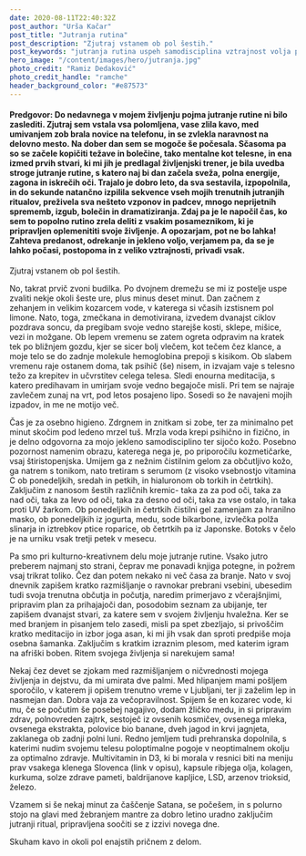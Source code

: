 ```yaml
---
date: 2020-08-11T22:40:32Z
post_author: "Urša Kačar"
post_title: "Jutranja rutina"
post_description: "Zjutraj vstanem ob pol šestih."
post_keywords: "jutranja rutina uspeh samodisciplina vztrajnost volja predanost tek meditacija botoks blog"
hero_image: "/content/images/hero/jutranja.jpg"
photo_credit: "Ramiz Dedaković"
photo_credit_handle: "ramche"
header_background_color: "#e87573"
---
```


#### **Predgovor:** Do nedavnega v mojem življenju pojma jutranje rutine ni bilo zaslediti. Zjutraj sem vstala vsa polomljena, vase zlila kavo, med umivanjem zob brala novice na telefonu, in se zvlekla naravnost na delovno mesto. Na dober dan sem se mogoče še počesala. Sčasoma pa so se začele kopičiti težave in bolečine, tako mentalne kot telesne, in ena izmed prvih stvari, ki mi jih je predlagal življenjski trener, je bila uvedba stroge jutranje rutine, s katero naj bi dan začela sveža, polna energije, zagona in iskrečih oči. Trajalo je dobro leto, da sva sestavila, izpopolnila, in do sekunde natančno izpilila sekvence vseh mojih trenutnih jutranjih ritualov, preživela sva nešteto vzponov in padcev, mnogo neprijetnih sprememb, izgub, bolečin in dramatiziranja. Zdaj pa je le napočil čas, ko sem to popolno rutino zrela deliti z vsakim posameznikom, ki je pripravljen oplemenititi svoje življenje. A opozarjam, pot ne bo lahka! Zahteva predanost, odrekanje in jekleno voljo, verjamem pa, da se je lahko počasi, postopoma in z veliko vztrajnosti, privadi vsak.

Zjutraj vstanem ob pol šestih.

No, takrat prvič zvoni budilka. Po dvojnem dremežu se mi iz postelje uspe zvaliti nekje okoli šeste ure, plus minus deset minut. Dan začnem z zehanjem in velikim kozarcem vode, v katerega si včasih izstisnem pol limone. Nato, toga, zmečkana in demotivirana, izvedem dvanajst ciklov pozdrava soncu, da pregibam svoje vedno starejše kosti, sklepe, mišice, vezi in možgane. Ob lepem vremenu se zatem ogreta odpravim na kratek tek po bližnjem gozdu, kjer se sicer bolj vlečem, kot tečem čez klance, a moje telo se do zadnje molekule hemoglobina prepoji s kisikom. Ob slabem vremenu raje ostanem doma, tak psihič (še) nisem, in izvajam vaje s telesno težo za krepitev in učvrstitev celega telesa. Sledi enourna meditacija, s katero predihavam in umirjam svoje vedno begajoče misli. Pri tem se najraje zavlečem zunaj na vrt, pod letos posajeno lipo. Sosedi so že navajeni mojih izpadov, in me ne motijo več.

Čas je za osebno higieno. Zdrgnem in znitkam si zobe, ter za minimalno pet minut skočim pod ledeno mrzel tuš. Mrzla voda krepi psihično in fizično, in je delno odgovorna za mojo jekleno samodisciplino ter sijočo kožo. Posebno pozornost namenim obrazu, katerega nega je, po priporočilu kozmetičarke, vsaj štiristopenjska. Umijem ga z nežnim čistilnim gelom za občutljivo kožo, ga natrem s tonikom, nato tretiram s serumom (z visoko vsebnostjo vitamina C ob ponedeljkih, sredah in petkih, in hialuronom ob torkih in četrtkih). Zaključim z nanosom šestih različnih kremic- taka za za pod oči, taka za nad oči, taka za levo od oči, taka za desno od oči, taka za vse ostalo, in taka proti UV žarkom. Ob ponedeljkih in četrtkih čistilni gel zamenjam za hranilno masko, ob ponedeljkih iz jogurta, medu, sode bikarbone, izvlečka polža slinarja in iztrebkov ptice roparice, ob četrtkih pa iz Japonske. Botoks v čelo je na urniku vsak tretji petek v mesecu.

Pa smo pri kulturno-kreativnem delu moje jutranje rutine. Vsako jutro preberem najmanj sto strani, čeprav me ponavadi knjiga potegne, in požrem vsaj trikrat toliko. Čez dan potem nekako ni več časa za branje. Nato v svoj dnevnik zapišem kratko razmišljanje o ravnokar prebrani vsebini, ubesedim tudi svoja trenutna občutja in počutja, naredim primerjavo z včerajšnjimi, pripravim plan za prihajajoči dan, posodobim seznam za ubijanje, ter zapišem dvanajst stvari, za katere sem v svojem življenju hvaležna. Ker se med branjem in pisanjem telo zasedi, misli pa spet zbezljajo, si privoščim kratko meditacijo in izbor joga asan, ki mi jih vsak dan sproti predpiše moja osebna šamanka. Zaključim s kratkim izraznim plesom, med katerim igram na afriški boben. Ritem svojega življenja si narekujem sama!

Nekaj čez devet se zjokam med razmišljanjem o ničvrednosti mojega življenja in dejstvu, da mi umirata dve palmi. Med hlipanjem mami pošljem sporočilo, v katerem ji opišem trenutno vreme v Ljubljani, ter ji zaželim lep in nasmejan dan. Dobra vaja za večopravilnost. Spijem še en kozarec vode, ki mu, če se počutim še posebej nagajivo, dodam žličko medu, in si pripravim zdrav, polnovreden zajtrk, sestoječ iz ovsenih kosmičev, ovsenega mleka, ovsenega ekstrakta, polovice bio banane, dveh jagod in krvi jagnjeta, zaklanega ob zadnji polni luni. Redno jemljem tudi prehranska dopolnila, s katerimi nudim svojemu telesu poloptimalne pogoje v neoptimalnem okolju za optimalno zdravje. Multivitamin in D3, ki bi morala v resnici biti na meniju prav vsakega klenega Slovenca (link v opisu), kapsule ribjega olja, kolagen, kurkuma, solze zdrave pameti, baldrijanove kapljice, LSD, arzenov trioksid, železo.

Vzamem si še nekaj minut za čaščenje Satana, se počešem, in s polurno stojo na glavi med žebranjem mantre za dobro letino uradno zaključim jutranji ritual, pripravljena soočiti se z izzivi novega dne.

Skuham kavo in okoli pol enajstih pričnem z delom.
